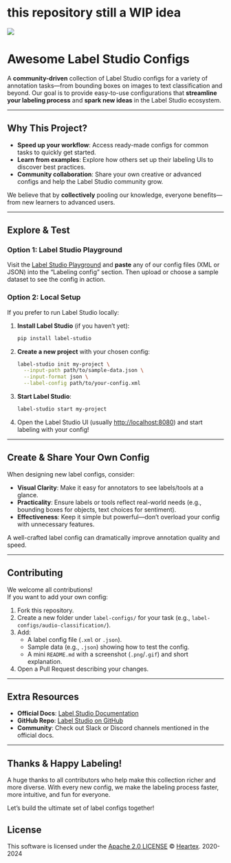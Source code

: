 # this repository still a WIP idea

<img src="https://user-images.githubusercontent.com/12534576/192582340-4c9e4401-1fe6-4dbb-95bb-fdbba5493f61.png"/>



# Awesome Label Studio Configs


A **community-driven** collection of Label Studio configs for a variety of annotation tasks—from bounding boxes on images to text classification and beyond. Our goal is to provide easy-to-use configurations that **streamline your labeling process** and **spark new ideas** in the Label Studio ecosystem.

---

## Why This Project?

- **Speed up your workflow**: Access ready-made configs for common tasks to quickly get started.
- **Learn from examples**: Explore how others set up their labeling UIs to discover best practices.
- **Community collaboration**: Share your own creative or advanced configs and help the Label Studio community grow.

We believe that by **collectively** pooling our knowledge, everyone benefits—from new learners to advanced users.

---

## Explore & Test

### Option 1: Label Studio Playground

Visit the [Label Studio Playground](https://labelstud.io/playground/) and **paste** any of our config files (XML or JSON) into the “Labeling config” section. Then upload or choose a sample dataset to see the config in action.

### Option 2: Local Setup

If you prefer to run Label Studio locally:

1. **Install Label Studio** (if you haven’t yet):
   ```bash
   pip install label-studio
   ```

2. **Create a new project** with your chosen config:
   ```bash
   label-studio init my-project \
     --input-path path/to/sample-data.json \
     --input-format json \
     --label-config path/to/your-config.xml
   ```

3. **Start Label Studio**:
   ```bash
   label-studio start my-project
   ```

4. Open the Label Studio UI (usually [http://localhost:8080](http://localhost:8080)) and start labeling with your config!

---

## Create & Share Your Own Config

When designing new label configs, consider:

- **Visual Clarity**: Make it easy for annotators to see labels/tools at a glance.
- **Practicality**: Ensure labels or tools reflect real-world needs (e.g., bounding boxes for objects, text choices for sentiment).
- **Effectiveness**: Keep it simple but powerful—don’t overload your config with unnecessary features.

A well-crafted label config can dramatically improve annotation quality and speed.

---

## Contributing

We welcome all contributions!  
If you want to add your own config:

1. Fork this repository.
2. Create a new folder under `label-configs/` for your task (e.g., `label-configs/audio-classification/`).
3. Add:
   - A label config file (`.xml` or `.json`).
   - Sample data (e.g., `.json`) showing how to test the config.
   - A mini `README.md` with a screenshot (`.png`/`.gif`) and short explanation.
4. Open a Pull Request describing your changes.

---

## Extra Resources

- **Official Docs**: [Label Studio Documentation](https://labelstud.io)
- **GitHub Repo**: [Label Studio on GitHub](https://github.com/heartexlabs/label-studio)
- **Community**: Check out Slack or Discord channels mentioned in the official docs.

---

## Thanks & Happy Labeling!

A huge thanks to all contributors who help make this collection richer and more diverse. With every new config, we make the labeling process faster, more intuitive, and fun for everyone.

Let’s build the ultimate set of label configs together!


## License

This software is licensed under the [Apache 2.0 LICENSE](/LICENSE) © [Heartex](https://www.heartex.com/). 2020-2024